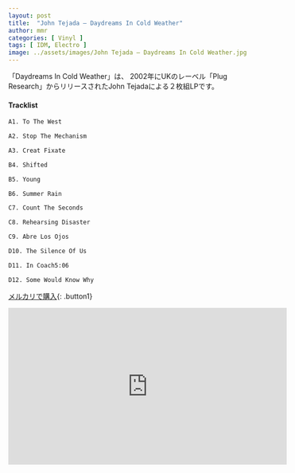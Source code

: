 ```yaml
---
layout: post
title:  "John Tejada – Daydreams In Cold Weather"
author: mmr
categories: [ Vinyl ]
tags: [ IDM, Electro ]
image: ../assets/images/John Tejada – Daydreams In Cold Weather.jpg
---
```


「Daydreams In Cold Weather」は、
2002年にUKのレーベル「Plug Research」からリリースされたJohn Tejadaによる２枚組LPです。

#### Tracklist
```md
A1. To The West

A2. Stop The Mechanism

A3. Creat Fixate

B4. Shifted

B5. Young

B6. Summer Rain

C7. Count The Seconds

C8. Rehearsing Disaster

C9. Abre Los Ojos

D10. The Silence Of Us

D11. In Coach5:06

D12. Some Would Know Why
```

[メルカリで購入](https://jp.mercari.com/item/m89173131309?afid=6142608987){: .button1}

<iframe width="560" height="315" src="https://www.youtube.com/embed/-IhLF7XI2vA?si=-P_QKitbQvPrQe9f" title="YouTube video player" frameborder="0" allow="accelerometer; autoplay; clipboard-write; encrypted-media; gyroscope; picture-in-picture; web-share" referrerpolicy="strict-origin-when-cross-origin" allowfullscreen></iframe>
